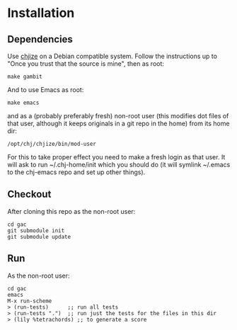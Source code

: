 # Installation

## Dependencies

Use [chjize](https://github.com/pflanze/chjize) on a Debian compatible
system. Follow the instructions up to "Once you trust that the source
is mine", then as root:

    make gambit

And to use Emacs as root:

    make emacs

and as a (probably preferably fresh) non-root user (this modifies dot
files of that user, although it keeps originals in a git repo in the
home) from its home dir:

    /opt/chj/chjize/bin/mod-user

For this to take proper effect you need to make a fresh login as that
user. It will ask to run ~/.chj-home/init which you should do (it will
symlink ~/.emacs to the chj-emacs repo and set up other things).


## Checkout

After cloning this repo as the non-root user:

    cd gac
    git submodule init
    git submodule update

## Run

As the non-root user:

    cd gac
    emacs
    M-x run-scheme
    > (run-tests)      ;; run all tests
    > (run-tests ".")  ;; run just the tests for the files in this dir
    > (lily %tetrachords) ;; to generate a score

